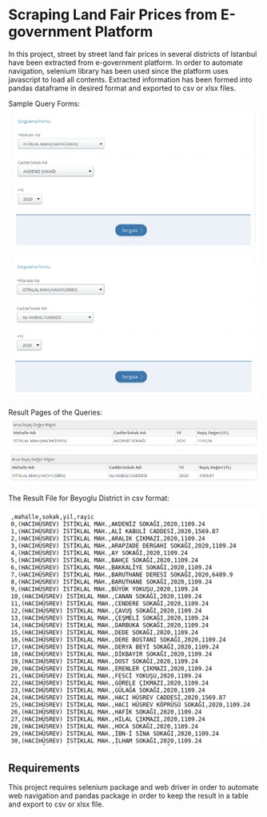 # Scraping Land Fair Prices from E-government Platform

In this project, street by street land fair prices in several districts of Istanbul have been extracted from e-government platform. In order to automate navigation, selenium library has been used since the platform uses javascript to load all contents. Extracted information has been formed into pandas dataframe in desired format and exported to csv or xlsx files.   

Sample Query Forms:
![Query 1](/images/query1.png)
![Query 2](/images/query2.png)

Result Pages of the Queries:
![Result 1](/images/result1.png)
![Result 2](/images/result2.png)

The Result File for Beyoglu District in csv format:

![Result File](/images/result_file.png)

## Requirements

This project requires selenium package and web driver in order to automate web navigation and pandas package in order to keep the result in a table and export to csv or xlsx file. 
